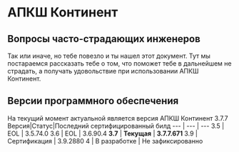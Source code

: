 # АПКШ Континент
## Вопросы часто-страдающих инженеров

Так или иначе, но тебе повезло и ты нашел этот документ. Тут мы постараемся рассказать тебе о том, что поможет тебе в дальнейшем не страдать, а получать удовольствие при использовании АПКШ Континент.

## Версии программного обеспечения
На текущий момент актуальной является версия АПКШ Континент 3.7.7
Версия|Статус|Последний сертифицированный билд
--- | --- | ---
3.5 | EOL | 3.5.74.0
3.6 | EOL | 3.6.90.4
**3.7** | **Текущая** | **3.7.7.671**
3.9 | Сертификация | 3.9.2880
4 | В разработке | Не зафиксированно
